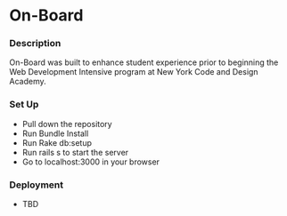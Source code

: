 # On-Board

### Description
On-Board was built to enhance student experience prior to beginning the Web Development Intensive program at New York Code and Design Academy.

### Set Up
- Pull down the repository 
- Run Bundle Install
- Run Rake db:setup
- Run rails s to start the server
- Go to localhost:3000 in your browser

### Deployment
- TBD
